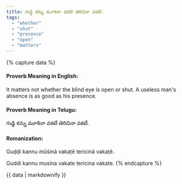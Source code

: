 ```yaml
---
title: గుడ్డి కన్ను మూశినా వకటే తెరిచినా వకటే.
tags:
  - "whether"
  - "shut"
  - "presence"
  - "open"
  - "matters"
---
```


{% capture data %}
#### Proverb Meaning in English:
It matters not whether the blind eye is open or shut.
A useless man's absence is as good as his presence.

#### Proverb Meaning in Telugu:
గుడ్డి కన్ను మూశినా వకటే తెరిచినా వకటే.

#### Romanization:
Guḍḍi kannu mūśinā vakaṭē tericinā vakaṭē.

Guddi kannu musina vakate tericina vakate.
{% endcapture %}

{{ data | markdownify }}

